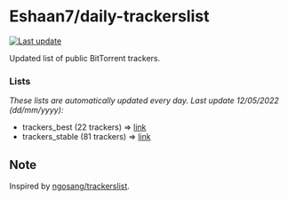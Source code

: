 
# Eshaan7/daily-trackerslist 

[![Last update](https://img.shields.io/badge/Last%20update-12/05/2022-blue.svg)](#)

Updated list of public BitTorrent trackers.

### Lists
*These lists are automatically updated every day. Last update 12/05/2022 (_dd/mm/yyyy_):*

* trackers_best (22 trackers) => [link](https://raw.githubusercontent.com/eshaan7/daily-trackerslist/master/trackers_best.txt)
* trackers_stable (81 trackers) => [link](https://raw.githubusercontent.com/eshaan7/daily-trackerslist/master/trackers_stable.txt)

## Note

Inspired by [ngosang/trackerslist](https://github.com/ngosang/trackerslist).
